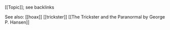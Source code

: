 [[Topic]]; see backlinks



See also:
[[hoax]]
[[trickster]]
[[The Trickster and the Paranormal by George P. Hansen]]